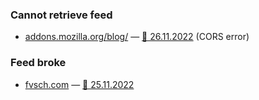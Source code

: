### Cannot retrieve feed

* [addons.mozilla.org/blog/](https://addons.mozilla.org/blog/) — [💬 26.11.2022](https://www.reddit.com/r/firefox/comments/z4u4kb/feedbro_addon_cant_access_feed_of_firefox_addons/) (CORS error)

### Feed broke

* [fvsch.com](https://fvsch.com/) — [💬 25.11.2022](https://twitter.com/simevidas/status/1595976232226770944)
